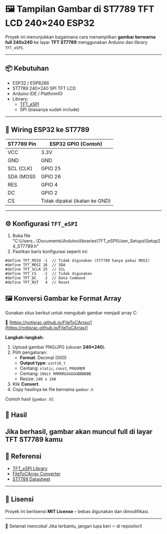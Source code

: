 # 🖼️ Tampilan Gambar di ST7789 TFT LCD 240×240 ESP32

Proyek ini menunjukkan bagaimana cara menampilkan **gambar berwarna full 240x240** ke layar **TFT ST7789** menggunakan Arduino dan library `TFT_eSPI`.

---

## 📦 Kebutuhan

- ESP32 / ESP8266
- ST7789 240×240 SPI TFT LCD
- Arduino IDE / PlatformIO
- Library:
  - [TFT_eSPI](https://github.com/Bodmer/TFT_eSPI)
  - SPI (biasanya sudah include)

---

## 🧰 Wiring ESP32 ke ST7789

| ST7789 Pin | ESP32 GPIO (Contoh) |
|------------|---------------------|
| VCC        | 3.3V                |
| GND        | GND                 |
| SCL (CLK)  | GPIO 25             |
| SDA (MOSI) | GPIO 26             |
| RES        | GPIO 4              |
| DC         | GPIO 2              |
| CS         | Tidak dipakai (ikatan ke GND) |

---

## ⚙️ Konfigurasi `TFT_eSPI`

1. Buka file "C:\Users\...\Documents\Arduino\libraries\TFT_eSPI\User_Setups\Setup24_ST7789.h"
2. Pastikan baris konfigurasi seperti ini:

```
#define TFT_MISO -1  // Tidak digunakan (ST7789 hanya pakai MOSI)
#define TFT_MOSI 26  // SDA
#define TFT_SCLK 25  // SCL
#define TFT_CS   -1  // Tidak digunakan
#define TFT_DC    2  // Data Command
#define TFT_RST   4  // Reset
```





## 🖼️ Konversi Gambar ke Format Array

Gunakan situs berikut untuk mengubah gambar menjadi array C:

🔗 [https://notisrac.github.io/FileToCArray/](https://notisrac.github.io/FileToCArray/)

**Langkah-langkah:**

1. Upload gambar PNG/JPG (ukuran **240×240**).
2. Pilih pengaturan:
   - **Format**: Decimal (000)
   - **Output type**: `uint16_t`
   - Centang: `static`, `const`, `PROGMEM`
   - Centang: `16bit RRRRRGGGGGGBBBBBB`
   - Resize: `240 x 240`
3. Klik **Convert**.
4. Copy hasilnya ke file bernama `gambar.h`

Contoh hasil (`gambar.h`):


## 🧪 Hasil

Jika berhasil, gambar akan muncul full di layar TFT ST7789 kamu 
---

## 📘 Referensi

- [TFT_eSPI Library](https://github.com/Bodmer/TFT_eSPI)
- [FileToCArray Converter](https://notisrac.github.io/FileToCArray/)
- [ST7789 Datasheet](https://www.displayfuture.com/Display/datasheet/controller/ST7789.pdf)

---

## 🪪 Lisensi

Proyek ini berlisensi **MIT License** – bebas digunakan dan dimodifikasi.

---

🎉 Selamat mencoba! Jika terbantu, jangan lupa beri ⭐ di repositori!
